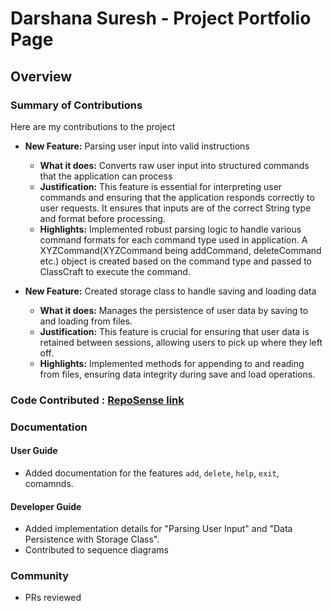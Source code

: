 # Darshana Suresh - Project Portfolio Page

## Overview

### Summary of Contributions

Here are my contributions to the project

- **New Feature:** Parsing user input into valid instructions
    - **What it does:** Converts raw user input into structured commands
      that the application can process
    - **Justification:** This feature is essential for interpreting user commands
      and ensuring that the application responds correctly to user requests. It ensures
      that inputs are of the correct String type and format before processing.
    - **Highlights:** Implemented robust parsing logic to handle various command
      formats for each command type used in application. A XYZCommand(XYZCommand being addCommand,
      deleteCommand etc.) object is created based on the command type and passed to ClassCraft to 
      execute the command.
  
- **New Feature:** Created storage class to handle saving and loading data
    - **What it does:** Manages the persistence of user data by saving to and loading from files.
    - **Justification:** This feature is crucial for ensuring that user data is retained between sessions,
      allowing users to pick up where they left off.
    - **Highlights:** Implemented methods for appending to and reading from files, ensuring data integrity
      during save and load operations.

### Code Contributed : [RepoSense link](https://nus-cs2113-ay2526s1.github.io/tp-dashboard/?search=&sort=groupTitle&sortWithin=title&timeframe=commit&mergegroup=&groupSelect=groupByRepos&breakdown=true&checkedFileTypes=docs~functional-code~test-code~other&since=2025-09-19T00%3A00%3A00&filteredFileName=&tabOpen=true&tabType=authorship&tabAuthor=darshhs&tabRepo=AY2526S1-CS2113-T10-2%2Ftp%5Bmaster%5D&authorshipIsMergeGroup=false&authorshipFileTypes=docs~functional-code~test-code&authorshipIsBinaryFileTypeChecked=false&authorshipIsIgnoredFilesChecked=false)

### Documentation

#### User Guide
* Added documentation for the features `add`, `delete`, `help`, `exit`, comamnds.

#### Developer Guide
* Added implementation details for "Parsing User Input" and "Data Persistence with Storage Class".
* Contributed to sequence diagrams 

### Community
- PRs reviewed
